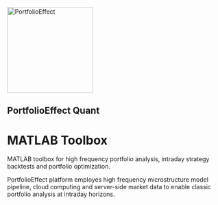 <a href="https://www.portfolioeffect.com/">
  <img width="200" src="https://www.portfolioeffect.com/img/logo/portfolioeffect-logo-full-200-950.png" alt="PortfolioEffect">
</a>

## PortfolioEffect Quant 
# MATLAB Toolbox

MATLAB toolbox for high frequency portfolio analysis, intraday strategy backtests and portfolio optimization.

PortfolioEffect platform employes high frequency microstructure model pipeline, cloud computing and server-side 
market data to enable classic portfolio analysis at intraday horizons.
